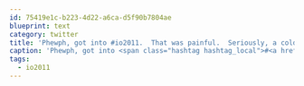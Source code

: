 ```yaml
---
id: 75419e1c-b223-4d22-a6ca-d5f90b7804ae
blueprint: text
category: twitter
title: 'Phewph, got into #io2011.  That was painful.  Seriously, a cold fusion registration site? Hope the conference is worth it.'
caption: 'Phewph, got into <span class="hashtag hashtag_local">#<a href="http://tweettemp.darylchymko.ca/?tag=io2011">io2011</a>.  That was painful.  Seriously, a cold fusion registration site? Hope the conference is worth it.'
tags:
  - io2011
---
```

